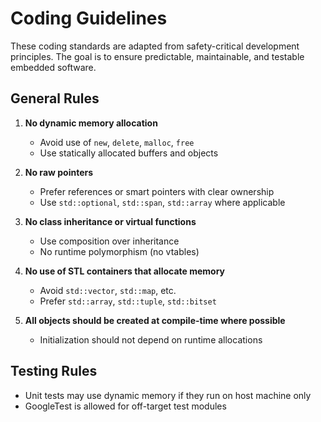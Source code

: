 
# Coding Guidelines

These coding standards are adapted from safety-critical development principles. The goal is to ensure predictable, maintainable, and testable embedded software.

## General Rules

1. **No dynamic memory allocation**
   - Avoid use of `new`, `delete`, `malloc`, `free`
   - Use statically allocated buffers and objects

2. **No raw pointers**
   - Prefer references or smart pointers with clear ownership
   - Use `std::optional`, `std::span`, `std::array` where applicable

3. **No class inheritance or virtual functions**
   - Use composition over inheritance
   - No runtime polymorphism (no vtables)

4. **No use of STL containers that allocate memory**
   - Avoid `std::vector`, `std::map`, etc.
   - Prefer `std::array`, `std::tuple`, `std::bitset`

5. **All objects should be created at compile-time where possible**
   - Initialization should not depend on runtime allocations

## Testing Rules

- Unit tests may use dynamic memory if they run on host machine only
- GoogleTest is allowed for off-target test modules
